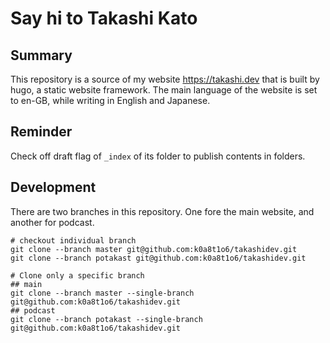 # Say hi to Takashi Kato 

## Summary
This repository is a source of my website https://takashi.dev that is built by hugo, a static website framework.
The main language of the website is set to en-GB, while writing in English and Japanese.


## Reminder
Check off draft flag of `_index` of its folder to publish contents in folders.


## Development
There are two branches in this repository. One fore the main website, and another for podcast.

```
# checkout individual branch
git clone --branch master git@github.com:k0a8t1o6/takashidev.git
git clone --branch potakast git@github.com:k0a8t1o6/takashidev.git

# Clone only a specific branch
## main
git clone --branch master --single-branch git@github.com:k0a8t1o6/takashidev.git
## podcast
git clone --branch potakast --single-branch git@github.com:k0a8t1o6/takashidev.git
```